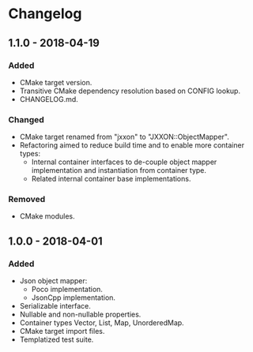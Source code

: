 # Changelog

## 1.1.0 - 2018-04-19
### Added
- CMake target version.
- Transitive CMake dependency resolution based on CONFIG lookup.
- CHANGELOG.md.

### Changed
- CMake target renamed from "jxxon" to "JXXON::ObjectMapper".
- Refactoring aimed to reduce build time and to enable more container types:
   - Internal container interfaces to de-couple object mapper implementation and instantiation from container type.
   - Related internal container base implementations.

### Removed
- CMake modules.

## 1.0.0 - 2018-04-01
### Added
- Json object mapper:
   - Poco implementation.
   - JsonCpp implementation.
- Serializable interface.
- Nullable and non-nullable properties.
- Container types Vector, List, Map, UnorderedMap.
- CMake target import files.
- Templatized test suite.
